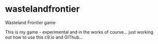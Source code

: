 wastelandfrontier
=================

Wasteland Frontier game

This is my game - experimental and in the works of course... just working out how to use this c9.io and GIThub...
